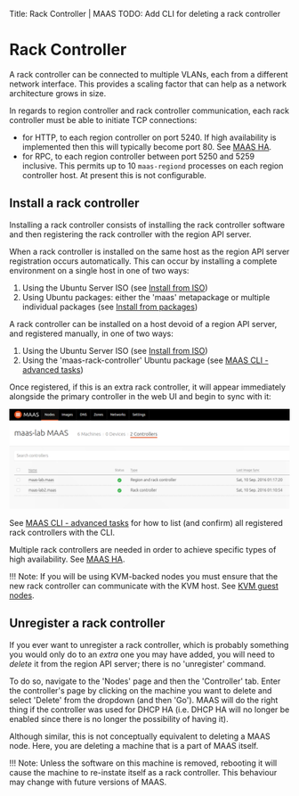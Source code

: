 Title: Rack Controller | MAAS
TODO:  Add CLI for deleting a rack controller


# Rack Controller

A rack controller can be connected to multiple VLANs, each from a different
network interface. This provides a scaling factor that can help as a network
architecture grows in size.

In regards to region controller and rack controller communication, each rack
controller must be able to initiate TCP connections:

- for HTTP, to each region controller on port 5240. If high availability is
  implemented then this will typically become port 80. See
  [MAAS HA][manage-ha].
- for RPC, to each region controller between port 5250 and 5259 inclusive. This
  permits up to 10 `maas-regiond` processes on each region controller host. At
  present this is not configurable.


## Install a rack controller

Installing a rack controller consists of installing the rack controller
software and then registering the rack controller with the region API server.

When a rack controller is installed on the same host as the region API server
registration occurs automatically. This can occur by installing a complete
environment on a single host in one of two ways:

1. Using the Ubuntu Server ISO (see [Install from ISO][install-from-iso])
1. Using Ubuntu packages: either the 'maas' metapackage or multiple individual
   packages (see [Install from packages][install-from-packages])

A rack controller can be installed on a host devoid of a region API server, and
registered manually, in one of two ways:

1. Using the Ubuntu Server ISO (see [Install from ISO][install-from-iso-rackd])
1. Using the 'maas-rack-controller' Ubuntu package (see
   [MAAS CLI - advanced tasks][cli-install-rackd])

Once registered, if this is an extra rack controller, it will appear
immediately alongside the primary controller in the web UI and begin to sync
with it:

![add controller][img__add-rackd]

See [MAAS CLI - advanced tasks][cli-list-rackd] for how to list (and confirm)
all registered rack controllers with the CLI.

Multiple rack controllers are needed in order to achieve specific types of
high availability. See [MAAS HA][manage-ha].

!!! Note: 
    If you will be using KVM-backed nodes you must ensure that the new
    rack controller can communicate with the KVM host. See
    [KVM guest nodes][add-nodes-kvm-guest-nodes].


## Unregister a rack controller

If you ever want to unregister a rack controller, which is probably something
you would only do to an *extra* one you may have added, you will need to
*delete* it from the region API server; there is no 'unregister' command.

To do so, navigate to the 'Nodes' page and then the 'Controller' tab. Enter the
controller's page by clicking on the machine you want to delete and select
'Delete' from the dropdown (and then 'Go'). MAAS will do the right thing if the
controller was used for DHCP HA (i.e. DHCP HA will no longer be enabled since
there is no longer the possibility of having it).

Although similar, this is not conceptually equivalent to deleting a MAAS node.
Here, you are deleting a machine that is a part of MAAS itself.

!!! Note: 
    Unless the software on this machine is removed, rebooting it will
    cause the machine to re-instate itself as a rack controller. This behaviour may
    change with future versions of MAAS.


<!-- LINKS -->

[install-from-iso]: installconfig-iso-install.md
[install-from-iso-rackd]: installconfig-iso-install.md#rack-controller
[install-from-packages]: installconfig-package-install.md
[manage-ha]: manage-ha.md
[cli-install-rackd]: manage-cli-advanced.md#install-a-rack-controller
[cli-list-rackd]: manage-cli-advanced.md#list-rack-controllers
[add-nodes-kvm-guest-nodes]: installconfig-add-nodes.md#kvm-guest-nodes

[img__add-rackd]: ../media/installconfig-rack__add-controller2.png
